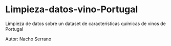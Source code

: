# Limpieza-datos-vino-Portugal
Limpieza de datos sobre un dataset de características químicas de vinos de Portugal

Autor: Nacho Serrano
